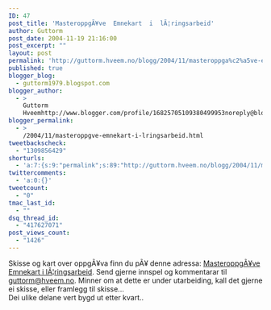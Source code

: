 ```yaml
---
ID: 47
post_title: 'MasteroppgÃ¥ve  Emnekart  i  lÃ¦ringsarbeid'
author: Guttorm
post_date: 2004-11-19 21:16:00
post_excerpt: ""
layout: post
permalink: 'http://guttorm.hveem.no/blogg/2004/11/masteroppga%c2%a5ve-emnekart-i-la%c2%a6ringsarbeid/'
published: true
blogger_blog:
  - guttorm1979.blogspot.com
blogger_author:
  - >
    Guttorm
    Hveemhttp://www.blogger.com/profile/16825705109380499953noreply@blogger.com
blogger_permalink:
  - >
    /2004/11/masteroppgve-emnekart-i-lringsarbeid.html
tweetbackscheck:
  - "1309856429"
shorturls:
  - 'a:7:{s:9:"permalink";s:89:"http://guttorm.hveem.no/blogg/2004/11/masteroppga%c2%a5ve-emnekart-i-la%c2%a6ringsarbeid/";s:7:"tinyurl";s:25:"http://tinyurl.com/7ckjbj";s:4:"isgd";s:17:"http://is.gd/gKqc";s:5:"bitly";s:18:"http://bit.ly/FPl4";s:5:"snipr";s:22:"http://snipr.com/ahqbu";s:5:"snurl";s:22:"http://snurl.com/ahqbu";s:7:"snipurl";s:24:"http://snipurl.com/ahqbu";}'
twittercomments:
  - 'a:0:{}'
tweetcount:
  - "0"
tmac_last_id:
  - ""
dsq_thread_id:
  - "417627071"
post_views_count:
  - "1426"
---
```

Skisse og kart over oppgÃ¥va finn du pÃ¥ denne adressa: <a href="http://stud.hsh.no/home/ko100ghv/ikt/ikt3d/master/">MasteroppgÃ¥ve Emnekart i lÃ¦ringsarbeid</a>. Send gjerne innspel og kommentarar til <a href="mailto:guttorm@hveem.no">guttorm@hveem.no</a>. Minner om at dette er under utarbeiding, kall det gjerne ei skisse, eller framlegg til skisse... 
<br />Dei ulike delane vert bygd ut etter kvart..